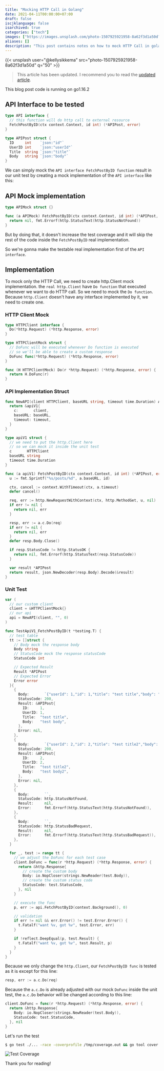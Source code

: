 ```yaml
---
title: "Mocking HTTP Call in Golang"
date: 2021-04-11T00:00:00+07:00
draft: false
iscjklanguage: false
isarchived: true
categories: ["tech"]
images: ["https://images.unsplash.com/photo-1507925921958-8a62f3d1a50d?w=1920&q=50"]
aliases: []
description: "This post contains notes on how to mock HTTP Call in golang"
---
```


{{< unsplash user="@kellysikkema" src="photo-1507925921958-8a62f3d1a50d" q="50" >}}

> This article has been updated. I recommend you to read the [updated article](/blogs/mocking-http-call-in-golang-a-better-way/).

This blog post code is running on go1.16.2

## API Interface to be tested

```go
type API interface {
  // this function will do http call to external resource
  FetchPostByID(ctx context.Context, id int) (*APIPost, error)
}

type APIPost struct {
  ID     int    `json:"id"`
  UserID int    `json:"userId"`
  Title  string `json:"title"`
  Body   string `json:"body"`
}
```

We can simply mock the `API interface FetchPostByID function` result in our unit test by creating a mock implementation of the `API interface` like this:

## API Mock implementation

```go
type APIMock struct {}

func (a APIMock) FetchPostByID(ctx context.Context, id int) (*APIPost, error) {
  return nil, fmt.Errorf(http.StatusText(http.StatusNotFound))
}
```

But by doing that, it doesn't increase the test coverage and it will skip the rest of the code inside the `FetchPostByID` real implementation.

So we're gonna make the testable real implementation first of the `API interface`.

## Implementation

To mock only the HTTP Call, we need to create http.Client mock implementation. the `real http.Client` have `Do function` that executed whenever we want to do HTTP call. So we need to mock the `Do function`. Because `http.Client` doesn't have any interface implemented by it, we need to create one.

### HTTP Client Mock

```go
type HTTPClient interface {
  Do(*http.Request) (*http.Response, error)
}

type HTTPClientMock struct {
  // DoFunc will be executed whenever Do function is executed
  // so we'll be able to create a custom response
  DoFunc func(*http.Request) (*http.Response, error)
}

func (H HTTPClientMock) Do(r *http.Request) (*http.Response, error) {
  return H.DoFunc(r)
}
```

### API Implementation Struct

```go
func NewAPI(client HTTPClient, baseURL string, timeout time.Duration) API {
  return &apiV1{
    c:       client,
    baseURL: baseURL,
    timeout: timeout,
  }
}

type apiV1 struct {
  // we need to put the http.Client here
  // so we can mock it inside the unit test
  c       HTTPClient
  baseURL string
  timeout time.Duration
}

func (a apiV1) FetchPostByID(ctx context.Context, id int) (*APIPost, error) {
  u := fmt.Sprintf("%s/posts/%d", a.baseURL, id)

  ctx, cancel := context.WithTimeout(ctx, a.timeout)
  defer cancel()

  req, err := http.NewRequestWithContext(ctx, http.MethodGet, u, nil)
  if err != nil {
    return nil, err
  }

  resp, err := a.c.Do(req)
  if err != nil {
    return nil, err
  }
  defer resp.Body.Close()

  if resp.StatusCode != http.StatusOK {
    return nil, fmt.Errorf(http.StatusText(resp.StatusCode))
  }

  var result *APIPost
  return result, json.NewDecoder(resp.Body).Decode(&result)
}
```

### Unit Test

```go
var (
  // our custom client
  client = &HTTPClientMock{}
  // our api
  api = NewAPI(client, "", 0)
)

func TestApiV1_FetchPostByID(t *testing.T) {
  // test table
  tt := []struct {
    // Body mock the response body
    Body string
    // StatusCode mock the response statusCode
    StatusCode int

    // Expected Result
    Result *APIPost
    // Expected Error
    Error error
  }{
    {
      Body:       `{"userId": 1,"id": 1,"title": "test title","body": "test body"}`,
      StatusCode: 200,
      Result: &APIPost{
        ID:     1,
        UserID: 1,
        Title:  "test title",
        Body:   "test body",
      },
      Error: nil,
    },
    {
      Body:       `{"userId": 2,"id": 2,"title": "test title2","body": "test body2"}`,
      StatusCode: 200,
      Result: &APIPost{
        ID:     2,
        UserID: 2,
        Title:  "test title2",
        Body:   "test body2",
      },
      Error: nil,
    },
    {
      Body:       ``,
      StatusCode: http.StatusNotFound,
      Result:     nil,
      Error:      fmt.Errorf(http.StatusText(http.StatusNotFound)),
    },
    {
      Body:       ``,
      StatusCode: http.StatusBadRequest,
      Result:     nil,
      Error:      fmt.Errorf(http.StatusText(http.StatusBadRequest)),
    },
  }

  for _, test := range tt {
    // we adjust the DoFunc for each test case
    client.DoFunc = func(r *http.Request) (*http.Response, error) {
      return &http.Response{
        // create the custom body
        Body: io.NopCloser(strings.NewReader(test.Body)),
        // create the custom status code
        StatusCode: test.StatusCode,
      }, nil
    }

    // execute the func
    p, err := api.FetchPostByID(context.Background(), 0)

    // validation
    if err != nil && err.Error() != test.Error.Error() {
      t.Fatalf("want %v, got %v", test.Error, err)
    }

    if !reflect.DeepEqual(p, test.Result) {
      t.Fatalf("want %v, got %v", test.Result, p)
    }
  }
}
```

Because we only change the `http.Client`, our `FetchPostByID func` is tested as it is except for this line:

```go
resp, err := a.c.Do(req)
```

Because the `a.c.Do` is already adjusted with our mock `DoFunc` inside the unit test, the `a.c.Do` behavior will be changed according to this line:

```go
client.DoFunc = func(r *http.Request) (*http.Response, error) {
  return &http.Response{
    Body: io.NopCloser(strings.NewReader(test.Body)),
    StatusCode: test.StatusCode,
  }, nil
}
```

Let's run the test

```bash
$ go test ./... -race -coverprofile /tmp/coverage.out && go tool cover -html=/tmp/coverage.out
```

![Test Coverage](/img/mocking-http-call-in-golang/coverage.png)

Thank you for reading!
